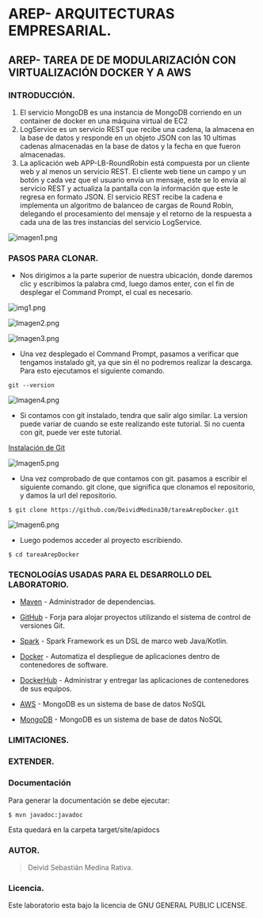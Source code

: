 # AREP- ARQUITECTURAS EMPRESARIAL.

## AREP- TAREA DE DE MODULARIZACIÓN CON VIRTUALIZACIÓN DOCKER Y A AWS

### INTRODUCCIÓN.

1. El servicio MongoDB es una instancia de MongoDB corriendo en un container de docker en una máquina virtual de EC2
2. LogService es un servicio REST que recibe una cadena, la almacena en la base de datos y responde en un objeto JSON con las 10 ultimas cadenas almacenadas en la base de datos y la fecha en que fueron almacenadas.
3. La aplicación web APP-LB-RoundRobin está compuesta por un cliente web y al menos un servicio REST. El cliente web tiene un campo y un botón y cada vez que el usuario envía un mensaje, este se lo envía al servicio REST y actualiza la pantalla con la información que este le regresa en formato JSON. El servicio REST recibe la cadena e implementa un algoritmo de balanceo de cargas de Round Robin, delegando el procesamiento del mensaje y el retorno de la respuesta a cada una de las tres instancias del servicio LogService.

![imagen1.png](https://i.postimg.cc/zGz0RCTB/imagen1.png)

### PASOS PARA CLONAR.

-  Nos dirigimos a la parte superior de nuestra ubicación, donde daremos clic y escribimos la palabra cmd, luego damos enter, con el fin de desplegar
   el Command Prompt, el cual es necesario.

![img1.png](https://i.postimg.cc/GmSNVZZL/img1.png)

![Imagen2.png](https://i.postimg.cc/vB5N1DDT/Imagen2.png)

![Imagen3.png](https://i.postimg.cc/T3hNVthZ/Imagen3.png)

- Una vez desplegado el Command Prompt, pasamos a verificar que tengamos instalado git, ya que sin él no podremos realizar la descarga.
  Para esto ejecutamos el siguiente comando.

`git --version`

![Imagen4.png](https://i.postimg.cc/nh5R0qDM/Imagen4.png)

- Si contamos con git instalado, tendra que salir algo similar. La version puede variar de cuando se este realizando este tutorial.
  Si no cuenta con git, puede ver este tutorial.

[Instalación de Git][id/name]

[id/name]: https://www.youtube.com/watch?v=cYLapo1FFmA

![Imagen5.png](https://i.postimg.cc/fR6CxZG9/Imagen5.png)

-  Una vez comprobado de que contamos con git. pasamos a escribir el siguiente comando. git clone,
   que significa que clonamos el repositorio, y damos la url del repositorio.

`$ git clone https://github.com/DeividMedina30/tareaArepDocker.git`

![Imagen6.png](https://i.postimg.cc/gjkHY0Zf/Imagen6.png)

- Luego podemos acceder al proyecto escribiendo.

`$ cd tareaArepDocker`

### TECNOLOGÍAS USADAS PARA EL DESARROLLO DEL LABORATORIO.

* [Maven](https://maven.apache.org/) - Administrador de dependencias.

* [GitHub](https://github.com/) - Forja para alojar proyectos utilizando el sistema de control de versiones Git.

* [Spark](http://sparkjava.com/) - Spark Framework es un DSL de marco web Java/Kotlin.

* [Docker](https://www.docker.com/) - Automatiza el despliegue de aplicaciones dentro de contenedores de software.

* [DockerHub](https://hub.docker.com/) - Administrar y entregar las aplicaciones de contenedores de sus equipos.

* [AWS](https://aws.amazon.com/es/free/?trk=eb709b95-5dcd-4cf8-8929-6f13b8f2781f&sc_channel=ps&sc_campaign=acquisition&sc_medium=ACQ-P|PS-GO|Brand|Desktop|SU|Core-Main|Core|LATAMO|ES|Text&ef_id=EAIaIQobChMIoueptLLJ9gIVw52GCh2YxwNgEAAYASAAEgIqMPD_BwE:G:s&s_kwcid=AL!4422!3!561348326837!e!!g!!aws&ef_id=EAIaIQobChMIoueptLLJ9gIVw52GCh2YxwNgEAAYASAAEgIqMPD_BwE:G:s&s_kwcid=AL!4422!3!561348326837!e!!g!!aws&all-free-tier.sort-by=item.additionalFields.SortRank&all-free-tier.sort-order=asc&awsf.Free%20Tier%20Types=*all&awsf.Free%20Tier%20Categories=*all) - MongoDB es un sistema de base de datos NoSQL

* [MongoDB](https://www.mongodb.com/cloud/atlas/lp/try-atlas?utm_content=controlhterms&utm_source=google&utm_campaign=gs_americas_colombia_search_core_brand_atlas_desktop&utm_term=mongodb&utm_medium=cpc_paid_search&utm_ad=e&utm_ad_campaign_id=12212624317&adgroup=115749712463&gclid=EAIaIQobChMI65T-mYjL9gIVycfICh1JnwCtEAAYASAAEgJsFfD_BwE) - MongoDB es un sistema de base de datos NoSQL

### LIMITACIONES.

### EXTENDER.

### Documentación

Para generar la documentación se debe ejecutar:

`$ mvn javadoc:javadoc`

Esta quedará en la carpeta target/site/apidocs

### AUTOR.

> Deivid Sebastián Medina Rativa.

### Licencia.

Este laboratorio esta bajo la licencia de GNU GENERAL PUBLIC LICENSE.



